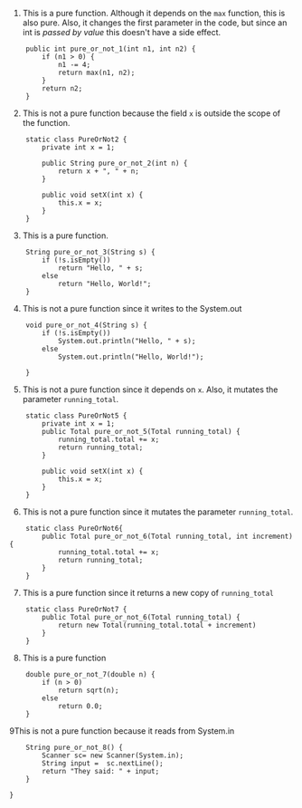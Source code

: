 1) This is a pure function. Although it depends on the ```max``` function, this is also pure. Also, it changes the first parameter in the code, but since an int is _passed by value_ this doesn't have a side effect.
```
    public int pure_or_not_1(int n1, int n2) {
        if (n1 > 0) {
            n1 -= 4;
            return max(n1, n2);
        }
        return n2;
    }
```

2) This is not a pure function because the field ```x``` is outside the scope of the function.
```
    static class PureOrNot2 {
        private int x = 1;

        public String pure_or_not_2(int n) {
            return x + ", " + n;
        }

        public void setX(int x) {
            this.x = x;
        }
    }
```
3) This is a pure function.
```
    String pure_or_not_3(String s) {
        if (!s.isEmpty())
            return "Hello, " + s;
        else
            return "Hello, World!";
    }
```
4) This is not a pure function since it writes to the System.out
```
    void pure_or_not_4(String s) {
        if (!s.isEmpty())
            System.out.println("Hello, " + s);
        else
            System.out.println("Hello, World!");

    }
```
5) This is not a pure function since it depends on ```x```. Also, it mutates the parameter ```running_total```.
```
    static class PureOrNot5 {
        private int x = 1;
        public Total pure_or_not_5(Total running_total) {
            running_total.total += x;
            return running_total;
        }

        public void setX(int x) {
            this.x = x;
        }
    }
```
6) This is not a pure function since it mutates the parameter ```running_total```.
```
    static class PureOrNot6{
        public Total pure_or_not_6(Total running_total, int increment) {
            running_total.total += x;
            return running_total;
        }
    }
```
7) This is a pure function since it returns a new copy of ```running_total```
```
    static class PureOrNot7 {
        public Total pure_or_not_6(Total running_total) {
            return new Total(running_total.total + increment)
        }
    }
```
8) This is a pure function
```
    double pure_or_not_7(double n) {
        if (n > 0)
            return sqrt(n);
        else
            return 0.0;
    }
```
9This is not a pure function because it reads from System.in
```
    String pure_or_not_8() {
        Scanner sc= new Scanner(System.in);
        String input =  sc.nextLine();
        return "They said: " + input;
    }

}
```